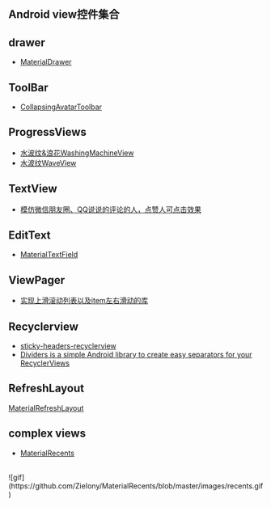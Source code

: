 Android view控件集合
---

## drawer
* [MaterialDrawer](https://github.com/mikepenz/MaterialDrawer)

## ToolBar
* [CollapsingAvatarToolbar](https://github.com/Sloy/CollapsingAvatarToolbar)

## ProgressViews
* [水波纹&浪花WashingMachineView](https://github.com/naman14/WashingMachineView)
* [水波纹WaveView](https://github.com/gelitenight/WaveView)

## TextView
* [模仿微信朋友圈、QQ说说的评论的人，点赞人可点击效果 ](https://github.com/nimengbo/TextViewSpanClickable)

## EditText
* [MaterialTextField](https://github.com/florent37/MaterialTextField)

## ViewPager
* [实现上滑滚动列表以及item左右滑动的库](https://github.com/florent37/MaterialLeanBack)

## Recyclerview
* [sticky-headers-recyclerview](https://github.com/timehop/sticky-headers-recyclerview)
* [Dividers is a simple Android library to create easy separators for your RecyclerViews](https://github.com/Karumi/Dividers)

## RefreshLayout
[MaterialRefreshLayout](https://github.com/android-cjj/Android-MaterialRefreshLayout)

## complex views
* [MaterialRecents](https://github.com/ZieIony/MaterialRecents)
<br/>
![gif](https://github.com/ZieIony/MaterialRecents/blob/master/images/recents.gif)
